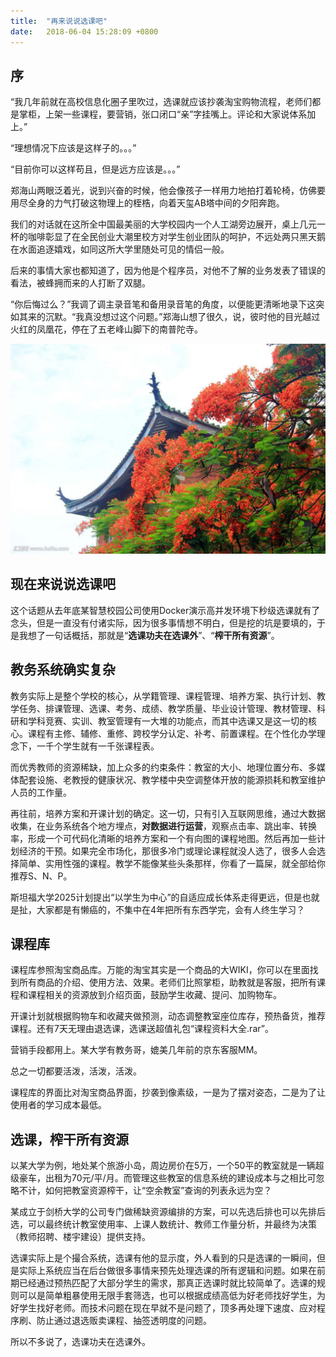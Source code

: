 ```yaml
---
title:  "再来说说选课吧"
date:   2018-06-04 15:28:09 +0800
---
```


## 序

“我几年前就在高校信息化圈子里吹过，选课就应该抄袭淘宝购物流程，老师们都是掌柜，上架一些课程，要营销，张口闭口“亲”字挂嘴上。评论和大家说体系加上。”

“理想情况下应该是这样子的。。。”

“目前你可以这样苟且，但是远方应该是。。。”

郑海山两眼泛着光，说到兴奋的时候，他会像孩子一样用力地拍打着轮椅，仿佛要用尽全身的力气打破这物理上的桎梏，向着天玺AB塔中间的夕阳奔跑。

我们的对话就在这所全中国最美丽的大学校园内一个人工湖旁边展开，桌上几元一杯的咖啡彰显了在全民创业大潮里校方对学生创业团队的呵护，不远处两只黑天鹅在水面追逐嬉戏，如同这所大学里随处可见的情侣一般。

后来的事情大家也都知道了，因为他是个程序员，对他不了解的业务发表了错误的看法，被蜂拥而来的人打断了双腿。

“你后悔过么？”我调了调主录音笔和备用录音笔的角度，以便能更清晰地录下这突如其来的沉默。“我真没想过这个问题。”郑海山想了很久，说，彼时他的目光越过火红的凤凰花，停在了五老峰山脚下的南普陀寺。

![](/images/2018/choose-courses.jpg)

## 现在来说说选课吧

这个话题从去年底某智慧校园公司使用Docker演示高并发环境下秒级选课就有了念头，但是一直没有付诸实际，因为很多事情想不明白，但是挖的坑是要填的，于是我想了一句话概括，那就是“**选课功夫在选课外**”、“**榨干所有资源**”。

## 教务系统确实复杂

教务实际上是整个学校的核心，从学籍管理、课程管理、培养方案、执行计划、教学任务、排课管理、选课、考务、成绩、教学质量、毕业设计管理、教材管理、科研和学科竞赛、实训、教室管理有一大堆的功能点，而其中选课又是这一切的核心。课程有主修、辅修、重修、跨校学分认定、补考、前置课程。在个性化办学理念下，一千个学生就有一千张课程表。

而优秀教师的资源稀缺，加上众多的约束条件：教室的大小、地理位置分布、多媒体配套设施、老教授的健康状况、教学楼中央空调整体开放的能源损耗和教室维护人员的工作量。

再往前，培养方案和开课计划的确定。这一切，只有引入互联网思维，通过大数据收集，在业务系统各个地方埋点，**对数据进行运营**，观察点击率、跳出率、转换率，形成一个可代码化清晰的培养方案和一个有向图的课程地图。然后再加一些计划经济的干预。如果完全市场化，那很多冷门或理论课程就没人选了，很多人会选择简单、实用性强的课程。教学不能像某些头条那样，你看了一篇屎，就全部给你推荐S、N、P。

斯坦福大学2025计划提出“以学生为中心”的自适应成长体系走得更远，但是也就是扯，大家都是有懒癌的，不集中在4年把所有东西学完，会有人终生学习？

## 课程库

课程库参照淘宝商品库。万能的淘宝其实是一个商品的大WIKI，你可以在里面找到所有商品的介绍、使用方法、效果。老师们比照掌柜，助教就是客服，把所有课程和课程相关的资源放到介绍页面，鼓励学生收藏、提问、加购物车。

开课计划就根据购物车和收藏夹做预测，动态调整教室座位库存，预热备货，推荐课程。还有7天无理由退选课，选课送超值礼包“课程资料大全.rar”。

营销手段都用上。某大学有教务哥，媲美几年前的京东客服MM。

总之一切都要活泼，活泼，活泼。

课程库的界面比对淘宝商品界面，抄袭到像素级，一是为了摆对姿态，二是为了让使用者的学习成本最低。

## 选课，榨干所有资源

以某大学为例，地处某个旅游小岛，周边房价在5万，一个50平的教室就是一辆超级豪车，出租为70元/平/月。而管理这些教室的信息系统的建设成本与之相比可忽略不计，如何把教室资源榨干，让“空余教室”查询的列表永远为空？

某成立于剑桥大学的公司专门做稀缺资源编排的方案，可以先选后排也可以先排后选，可以最终统计教室使用率、上课人数统计、教师工作量分析，并最终为决策（教师招聘、楼宇建设）提供支持。

选课实际上是个撮合系统，选课有他的显示度，外人看到的只是选课的一瞬间，但是实际上系统应当在后台做很多事情来预先处理选课的所有逻辑和问题。如果在前期已经通过预热匹配了大部分学生的需求，那真正选课时就比较简单了。选课的规则可以是简单粗暴使用无限手套筛选，也可以根据成绩高低为好老师找好学生，为好学生找好老师。而技术问题在现在早就不是问题了，顶多再处理下速度、应对程序刷、防止通过退选贩卖课程、抽签透明度的问题。

所以不多说了，选课功夫在选课外。
